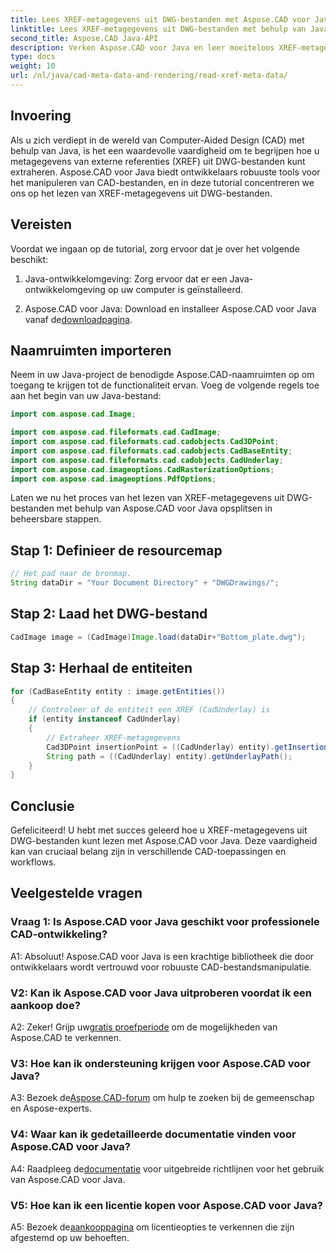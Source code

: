 ```yaml
---
title: Lees XREF-metagegevens uit DWG-bestanden met Aspose.CAD voor Java
linktitle: Lees XREF-metagegevens uit DWG-bestanden met behulp van Java
second_title: Aspose.CAD Java-API
description: Verken Aspose.CAD voor Java en leer moeiteloos XREF-metagegevens uit DWG-bestanden lezen. Geef uw CAD-ontwikkeling een boost met deze krachtige Java-bibliotheek.
type: docs
weight: 10
url: /nl/java/cad-meta-data-and-rendering/read-xref-meta-data/
---
```

## Invoering

Als u zich verdiept in de wereld van Computer-Aided Design (CAD) met behulp van Java, is het een waardevolle vaardigheid om te begrijpen hoe u metagegevens van externe referenties (XREF) uit DWG-bestanden kunt extraheren. Aspose.CAD voor Java biedt ontwikkelaars robuuste tools voor het manipuleren van CAD-bestanden, en in deze tutorial concentreren we ons op het lezen van XREF-metagegevens uit DWG-bestanden.

## Vereisten

Voordat we ingaan op de tutorial, zorg ervoor dat je over het volgende beschikt:

1. Java-ontwikkelomgeving: Zorg ervoor dat er een Java-ontwikkelomgeving op uw computer is geïnstalleerd.

2.  Aspose.CAD voor Java: Download en installeer Aspose.CAD voor Java vanaf de[downloadpagina](https://releases.aspose.com/cad/java/).

## Naamruimten importeren

Neem in uw Java-project de benodigde Aspose.CAD-naamruimten op om toegang te krijgen tot de functionaliteit ervan. Voeg de volgende regels toe aan het begin van uw Java-bestand:

```java
import com.aspose.cad.Image;

import com.aspose.cad.fileformats.cad.CadImage;
import com.aspose.cad.fileformats.cad.cadobjects.Cad3DPoint;
import com.aspose.cad.fileformats.cad.cadobjects.CadBaseEntity;
import com.aspose.cad.fileformats.cad.cadobjects.CadUnderlay;
import com.aspose.cad.imageoptions.CadRasterizationOptions;
import com.aspose.cad.imageoptions.PdfOptions;

```

Laten we nu het proces van het lezen van XREF-metagegevens uit DWG-bestanden met behulp van Aspose.CAD voor Java opsplitsen in beheersbare stappen.

## Stap 1: Definieer de resourcemap

```java
// Het pad naar de bronmap.
String dataDir = "Your Document Directory" + "DWGDrawings/";
```

## Stap 2: Laad het DWG-bestand

```java
CadImage image = (CadImage)Image.load(dataDir+"Bottom_plate.dwg");
```

## Stap 3: Herhaal de entiteiten

```java
for (CadBaseEntity entity : image.getEntities())
{
    // Controleer of de entiteit een XREF (CadUnderlay) is
    if (entity instanceof CadUnderlay)
    {
        // Extraheer XREF-metagegevens
        Cad3DPoint insertionPoint = ((CadUnderlay) entity).getInsertionPoint();
        String path = ((CadUnderlay) entity).getUnderlayPath();
    }
}
```

## Conclusie

Gefeliciteerd! U hebt met succes geleerd hoe u XREF-metagegevens uit DWG-bestanden kunt lezen met Aspose.CAD voor Java. Deze vaardigheid kan van cruciaal belang zijn in verschillende CAD-toepassingen en workflows.

## Veelgestelde vragen

### Vraag 1: Is Aspose.CAD voor Java geschikt voor professionele CAD-ontwikkeling?

A1: Absoluut! Aspose.CAD voor Java is een krachtige bibliotheek die door ontwikkelaars wordt vertrouwd voor robuuste CAD-bestandsmanipulatie.

### V2: Kan ik Aspose.CAD voor Java uitproberen voordat ik een aankoop doe?

 A2: Zeker! Grijp uw[gratis proefperiode](https://releases.aspose.com/) om de mogelijkheden van Aspose.CAD te verkennen.

### V3: Hoe kan ik ondersteuning krijgen voor Aspose.CAD voor Java?

 A3: Bezoek de[Aspose.CAD-forum](https://forum.aspose.com/c/cad/19) om hulp te zoeken bij de gemeenschap en Aspose-experts.

### V4: Waar kan ik gedetailleerde documentatie vinden voor Aspose.CAD voor Java?

 A4: Raadpleeg de[documentatie](https://reference.aspose.com/cad/java/) voor uitgebreide richtlijnen voor het gebruik van Aspose.CAD voor Java.

### V5: Hoe kan ik een licentie kopen voor Aspose.CAD voor Java?

A5: Bezoek de[aankooppagina](https://purchase.aspose.com/buy) om licentieopties te verkennen die zijn afgestemd op uw behoeften.